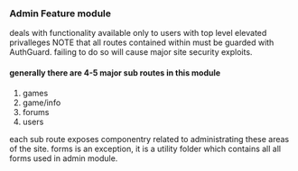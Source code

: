 ### Admin Feature module

deals with functionality available only to users with top level elevated privalleges
NOTE that all routes contained within must be guarded with AuthGuard. failing to do so 
will cause major site security exploits.

#### generally there are 4-5 major sub routes in this module
1. games
2. game/info
3. forums
4. users

each sub route exposes componentry related to administrating these areas of the site.
forms is an exception, it is a utility folder which contains all all forms used in admin module.
